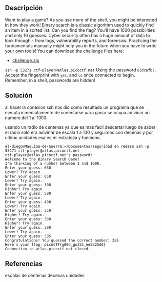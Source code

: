 ## Descripción
Want to play a game? As you use more of the shell, you might be interested in how they work! Binary search is a classic algorithm used to quickly find an item in a sorted list. Can you find the flag? You'll have 1000 possibilities and only 10 guesses. Cyber security often has a huge amount of data to look through - from logs, vulnerability reports, and forensics. Practicing the fundamentals manually might help you in the future when you have to write your own tools! You can download the challenge files here:

- [challenge.zip](https://artifacts.picoctf.net/c_atlas/4/challenge.zip)

`ssh -p 53271 ctf-player@atlas.picoctf.net` Using the password `83dcefb7`. Accept the fingerprint with `yes`, and `ls` once connected to begin. Remember, in a shell, passwords are hidden!
## Solución
al hacer la conexion ssh nos dio como resultado un programa que se ejecuta inmediatamente de conectarse para ganar se ocupa adivinar un numero del 1 al 1000.

usando un radio de centenas ya que es mas facil descartar luego de saber el radio solo era adivinar de escala 1 a 100 y seguimos con decenas y por ultimo unidades esa es mi estratejia y funciono.

```
el-diego@Maquina-de-Guerra:~/Documentos/seguridad en redes$ ssh -p 53271 ctf-player@atlas.picoctf.net
ctf-player@atlas.picoctf.net's password: 
Welcome to the Binary Search Game!
I'm thinking of a number between 1 and 1000.
Enter your guess: 660
Lower! Try again.
Enter your guess: 650
Lower! Try again.
Enter your guess: 300
Higher! Try again.
Enter your guess: 500
Lower! Try again.
Enter your guess: 400
Lower! Try again.
Enter your guess: 350
Higher! Try again.
Enter your guess: 380
Higher! Try again.
Enter your guess: 390
Lower! Try again.
Enter your guess: 385
Congratulations! You guessed the correct number: 385
Here's your flag: picoCTF{g00d_gu355_ee8225d0}
Connection to atlas.picoctf.net closed.

```

## Referencias

escalas de centenas decenas unidades